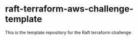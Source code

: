 # raft-terraform-aws-challenge-template
This is the template repository for the Raft terraform challenge
